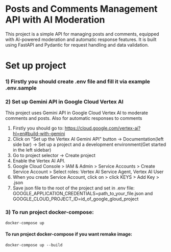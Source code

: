 # Posts and Comments Management API with AI Moderation

This project is a simple API for managing posts and comments,
equipped with AI-powered moderation and automatic response features. 
It is built using FastAPI and Pydantic for request handling 
and data validation.

# Set up project 
### 1) Firstly you should create .env file and fill it via example .env.sample
### 2) Set up Gemini API in Google Cloud Vertex AI
This project uses Gemini API in Google Cloud Vertex AI to moderate comments and posts. 
Also for automatic responses to comments
1) Firstly you should go to: https://cloud.google.com/vertex-ai?hl=en#build-with-gemini
2) Click on "Set up the Vertex AI Gemini API" button -> Documentation(left side bar) -> Set up a project and a development environment(Get started in the left sidebar)
3) Go to project selector -> Create project
4) Enable the Vertex AI API.
5) Google Cloud Console > IAM & Admin > Service Accounts > Create Service Account > Select roles: Vertex AI Service Agent, Vertex AI User
6) When you create Service Account, click on > click KEYS > Add Key > .json
7) Save json file to the root of the project and set in .env file: GOOGLE_APPLICATION_CREDENTIALS=path_to_your_file.json and GOOGLE_CLOUD_PROJECT_ID=id_of_google_gloud_project
### 3) To run project docker-compose:
    docker-compose up
#### To run project docker-compose if you want remake image:
    docker-compose up --build


